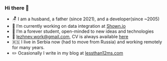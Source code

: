 ### Hi there 👋

- 🪑 I am a husband, a father (since 2021), and a developer(since ~2005)
- 🔭 I’m currently working on data integration at [Shown.io](https://shown.io)
- 🌱 I’m a forever student, open-minded to new ideas and technologies
- 📧 lezhnev.work@gmail.com, CV is always available [here](https://docs.google.com/document/d/e/2PACX-1vRbXLlF8STkvjHuox3JB_7aVsKlrQwHUttn74DNLD6uBuwuiQ9FGq1WBtxxfdPdON8TiMpL5-u1gPvv/pub)
- 🇷🇸 I live in Serbia now (had to move from Russia) and working remotely for many years.
- ✏️ Ocasionally I write in my blog at [lessthan12ms.com](https://lessthan12ms.com)
